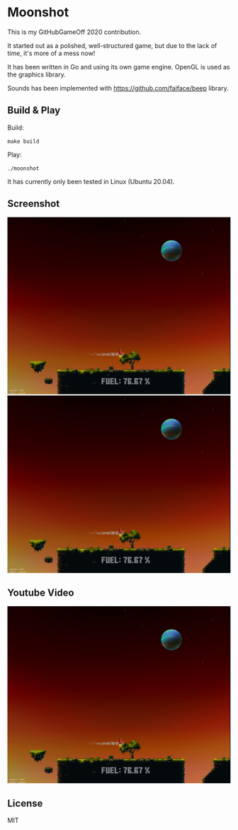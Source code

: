 # Moonshot

This is my GitHubGameOff 2020 contribution.

It started out as a polished, well-structured game, but due to the lack of time, it's more of a mess now!

It has been written in Go and using its own game engine. OpenGL is used as the graphics library.

Sounds has been implemented with https://github.com/faiface/beep library.

## Build & Play

Build:
```
make build
```
Play:
```
./moonshot
```

It has currently only been tested in Linux (Ubuntu 20.04).

## Screenshot
![](https://raw.githubusercontent.com/Lallassu/moonshot/main/preview1.png)
![](https://raw.githubusercontent.com/Lallassu/moonshot/main/preview1.png)

## Youtube Video
[![](https://raw.githubusercontent.com/Lallassu/moonshot/main/preview1.png)](https://youtu.be/Mjyq_WZDviA)

## License
MIT

